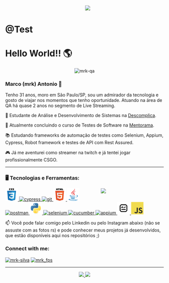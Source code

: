 <img align="right" width="250px" style="margin-top:-20px" src="https://i.ibb.co/MSQK9m7/capa-readme-corrigida.png">
<h1>  @Test </h1>
<h1>  Hello World!! 🌎 </h1>

<p align="center"> <img src="https://komarev.com/ghpvc/?username=mrk-qa&label=Profile%20views&color=0e75b6&style=flat" alt="mrk-qa" /> </p>


### Marco (mrk) Antonio 👋

Tenho 31 anos, moro em São Paulo/SP, sou um admirador da tecnologia e gosto de viajar nos momentos que tenho oportunidade. Atuando na área de QA há quase 2 anos no segmento de Live Streaming.

📖 Estudante de Análise e Desenvolvimento de Sistemas na [Descomplica](https://descomplica.com.br/faculdade).

📘 Atualmente concluindo o curso de Testes de Software na [Mentorama](https://mentorama.com.br).

📚 Estudando frameworks de automação de testes como Selenium, Appium, Cypress, Robot framework e testes de API com Rest Assured.

🎮 Já me aventurei como streamer na twitch e já tentei jogar profissionalmente CSGO.

******

### 🖥️ Tecnologias e Ferramentas:

<img width="200px" align="right" src="https://i.ibb.co/Qpx3wk0/mrk-top-secret.png">

<p align="left"> <a href="https://www.w3schools.com/css/" target="_blank" rel="noreferrer"> <img src="https://raw.githubusercontent.com/devicons/devicon/master/icons/css3/css3-original-wordmark.svg" alt="css3" width="40" height="40"/> </a> <a href="https://www.cypress.io" target="_blank" rel="noreferrer"> <img src="https://raw.githubusercontent.com/simple-icons/simple-icons/6e46ec1fc23b60c8fd0d2f2ff46db82e16dbd75f/icons/cypress.svg" alt="cypress" width="40" height="40"/> </a> <a href="https://git-scm.com/" target="_blank" rel="noreferrer"> <img src="https://www.vectorlogo.zone/logos/git-scm/git-scm-icon.svg" alt="git" width="40" height="40"/> </a> <a href="https://www.w3.org/html/" target="_blank" rel="noreferrer"> <img src="https://raw.githubusercontent.com/devicons/devicon/master/icons/html5/html5-original-wordmark.svg" alt="html5" width="40" height="40"/> </a> <a href="https://www.java.com" target="_blank" rel="noreferrer"> <img src="https://raw.githubusercontent.com/devicons/devicon/master/icons/java/java-original.svg" alt="java" width="40" height="40"/> </a> <a href="https://postman.com" target="_blank" rel="noreferrer"> <img src="https://www.vectorlogo.zone/logos/getpostman/getpostman-icon.svg" alt="postman" width="40" height="40"/> </a> <a href="https://www.python.org" target="_blank" rel="noreferrer"> <img src="https://raw.githubusercontent.com/devicons/devicon/master/icons/python/python-original.svg" alt="python" width="40" height="40"/> </a> <a href="https://www.selenium.dev" target="_blank" rel="noreferrer"> <img src="https://raw.githubusercontent.com/detain/svg-logos/780f25886640cef088af994181646db2f6b1a3f8/svg/selenium-logo.svg" alt="selenium" width="40" height="40"/> </a> <a href="https://cucumber.io" target="_blank" rel="noreferrer"> <img src="https://cdn.jsdelivr.net/gh/devicons/devicon/icons/cucumber/cucumber-plain.svg" alt="cucumber" width="40" height="40"/> </a> <a href="http://appium.io" target="_blank" rel="noreferrer"> <img src="https://raw.githubusercontent.com/openjs-foundation/artwork/ac43961d1157f973c54f210cf5e0c9c45e3d3f10/projects/appium/appium-logo-stacked-grayscale.svg" alt="appium" width="40" height="40"/> </a> <a href="https://robotframework.org" target="_blank" rel="noreferrer"> <img src="https://raw.githubusercontent.com/vscode-icons/vscode-icons/master/icons/file_type_robotframework.svg" alt="robot-framework" width="40" height="40"/> </a> <a href="https://developer.mozilla.org/en-US/docs/Web/JavaScript" target="_blank" rel="noreferrer"> <img src="https://raw.githubusercontent.com/devicons/devicon/master/icons/javascript/javascript-original.svg" alt="javascript" width="40" height="40"/> </a> </p>


📫 Você pode falar comigo pelo Linkedin ou pelo Instagram abaixo (não se assuste com as fotos rs) e pode conhecer meus projetos já desenvolvidos, que estão disponíveis aqui nos repositórios ;)


<h3 align="left">Connect with me:</h3>
<p align="left">
<a href="https://linkedin.com/in/mrk-silva" target="blank"><img align="center" src="https://raw.githubusercontent.com/rahuldkjain/github-profile-readme-generator/master/src/images/icons/Social/linked-in-alt.svg" alt="mrk-silva" height="30" width="40" /></a>
<a href="https://instagram.com/mrk_fps" target="blank"><img align="center" src="https://raw.githubusercontent.com/rahuldkjain/github-profile-readme-generator/master/src/images/icons/Social/instagram.svg" alt="mrk_fps" height="30" width="40" /></a>
</p>

******

<div align="center">
  <a href="https://github.com/mrk-qa">
  <img height="180em" src="https://github-readme-stats-eight-theta.vercel.app/api?username=mrk-qa&show_icons=true&theme=algolia&include_all_commits=true&count_private=true"/>
  <img height="180em" src="https://github-readme-stats-eight-theta.vercel.app/api/top-langs/?username=mrk-qa&layout=compact&langs_count=8&theme=algolia"/>
</div>
